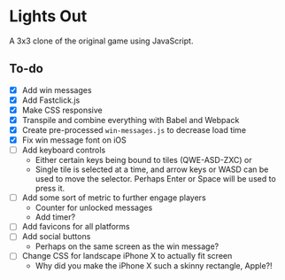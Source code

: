 # Lights Out

A 3x3 clone of the original game using JavaScript.

## To-do
- [X] Add win messages
- [X] Add Fastclick.js
- [X] Make CSS responsive
- [X] Transpile and combine everything with Babel and Webpack
- [X] Create pre-processed `win-messages.js` to decrease load time
- [X] Fix win message font on iOS
- [ ] Add keyboard controls
  - Either certain keys being bound to tiles (QWE-ASD-ZXC) or
  - Single tile is selected at a time, and arrow keys or WASD can be used to move the selector. Perhaps Enter or Space will be used to press it.
- [ ] Add some sort of metric to further engage players
  - Counter for unlocked messages
  - Add timer?
- [ ] Add favicons for all platforms
- [ ] Add social buttons
  - Perhaps on the same screen as the win message?
- [ ] Change CSS for landscape iPhone X to actually fit screen
  - Why did you make the iPhone X such a skinny rectangle, Apple?!
